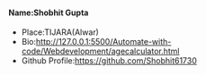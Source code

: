 #### Name:Shobhit Gupta 
- Place:TIJARA(Alwar)
- Bio:http://127.0.0.1:5500/Automate-with-code/Webdevelopment/agecalculator.html
- Github Profile:https://github.com/Shobhit61730